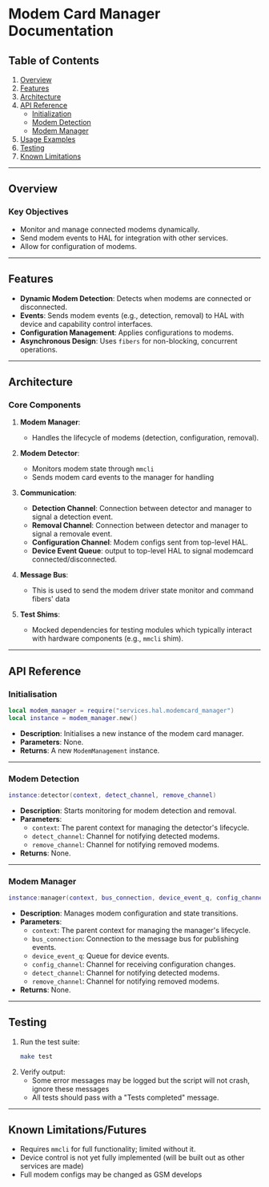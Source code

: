 # Modem Card Manager Documentation

## Table of Contents
1. [Overview](#overview)
2. [Features](#features)
3. [Architecture](#architecture)
6. [API Reference](#api-reference)
   - [Initialization](#initialization)
   - [Modem Detection](#modem-detection)
   - [Modem Manager](#modem-manager)
7. [Usage Examples](#usage-examples)
8. [Testing](#testing)
9. [Known Limitations](#known-limitations)

---

## Overview
### Key Objectives
- Monitor and manage connected modems dynamically.
- Send modem events to HAL for integration with other services.
- Allow for configuration of modems.

---

## Features
- **Dynamic Modem Detection**: Detects when modems are connected or disconnected.
- **Events**: Sends modem events (e.g., detection, removal) to HAL with device and capability control interfaces.
- **Configuration Management**: Applies configurations to modems.
- **Asynchronous Design**: Uses `fibers` for non-blocking, concurrent operations.

---

## Architecture
### Core Components
1. **Modem Manager**:
   - Handles the lifecycle of modems (detection, configuration, removal).

2. **Modem Detector**:
   -  Monitors modem state through `mmcli`
   -  Sends modem card events to the manager for handling

2. **Communication**:
   - **Detection Channel**: Connection between detector and manager to signal a detection event.
   - **Removal Channel**: Connection between detector and manager to signal a removale event.
   - **Configuration Channel**: Modem configs sent from top-level HAL.
   - **Device Event Queue**: output to top-level HAL to signal modemcard connected/disconnected.

3. **Message Bus**:
   - This is used to send the modem driver state monitor and command fibers' data

4. **Test Shims**:
   - Mocked dependencies for testing modules which typically interact with hardware components (e.g., `mmcli` shim).

---

## API Reference

### Initialisation
```lua
local modem_manager = require("services.hal.modemcard_manager")
local instance = modem_manager.new()
```
- **Description**: Initialises a new instance of the modem card manager.
- **Parameters**: None.
- **Returns**: A new `ModemManagement` instance.

---

### Modem Detection
```lua
instance:detector(context, detect_channel, remove_channel)
```
- **Description**: Starts monitoring for modem detection and removal.
- **Parameters**:
  - `context`: The parent context for managing the detector's lifecycle.
  - `detect_channel`: Channel for notifying detected modems.
  - `remove_channel`: Channel for notifying removed modems.
- **Returns**: None.

---

### Modem Manager
```lua
instance:manager(context, bus_connection, device_event_q, config_channel, detect_channel, remove_channel)
```
- **Description**: Manages modem configuration and state transitions.
- **Parameters**:
  - `context`: The parent context for managing the manager's lifecycle.
  - `bus_connection`: Connection to the message bus for publishing events.
  - `device_event_q`: Queue for device events.
  - `config_channel`: Channel for receiving configuration changes.
  - `detect_channel`: Channel for notifying detected modems.
  - `remove_channel`: Channel for notifying removed modems.
- **Returns**: None.

---

## Testing
1. Run the test suite:
   ```bash
   make test
   ```
2. Verify output:
   - Some error messages may be logged but the script will not crash, ignore these messages
   - All tests should pass with a "Tests completed" message.

---

## Known Limitations/Futures
- Requires `mmcli` for full functionality; limited without it.
- Device control is not yet fully implemented (will be built out as other services are made)
- Full modem configs may be changed as GSM develops
